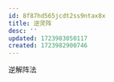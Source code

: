 ```yaml
---
id: 8f87hd565jcdt2ss9ntax8x
title: 逆灵阵
desc: ''
updated: 1723983050117
created: 1723982900746
---
```


逆解阵法

